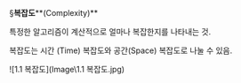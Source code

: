 §**복잡도****(Complexity)**



특정한 알고리즘이 계산적으로 얼마나 복잡한지를 나타내는 것.

복잡도는 시간 (Time) 복잡도와 공간(Space) 복잡도로 나눌 수 있음.



![1.1 복잡도](Image\1.1 복잡도.jpg)

